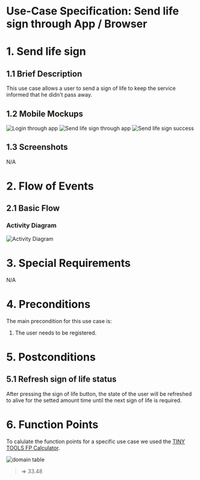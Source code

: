 # Use-Case Specification: Send life sign through App / Browser

# 1. Send life sign

## 1.1 Brief Description
This use case allows a user to send a sign of life to keep the service informed that he didn't pass away.

## 1.2 Mobile Mockups
![Login through app](../Mockups/android_lifesign_login.png)
![Send life sign through app](../Mockups/android_lifesign_mockup.png)
![Send life sign success](../Mockups/android_lifesign_success.png)

## 1.3 Screenshots

N/A

# 2. Flow of Events

## 2.1 Basic Flow

### Activity Diagram 
![Activity Diagram](../ActivityDiagrams/sign_of_life_android.png)


# 3. Special Requirements

N/A

# 4. Preconditions
The main precondition for this use case is:

 1. The user needs to be registered.

# 5. Postconditions

## 5.1 Refresh sign of life status
After pressing the sign of life button, the state of the user will be refreshed to alive for the setted amount time until the next sign of life is required.

# 6. Function Points

To calulate the function points for a specific use case we used the [TINY TOOLS FP Calculator](http://groups.umd.umich.edu/cis/course.des/cis525/js/f00/harvey/FP_Calc.html).

![domain table](../FunctionPoints/sendLifeSign.png)

> => 33.48
